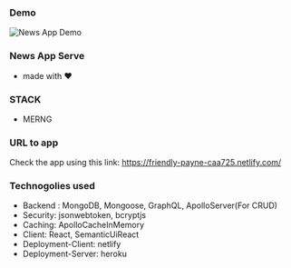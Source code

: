### Demo
![News App Demo](demo/ux_demo.gif)

### News App Serve
-  made with ❤

### STACK
   - MERNG

### URL to app
Check the app using this link: https://friendly-payne-caa725.netlify.com/

### Technogolies used
- Backend : MongoDB, Mongoose, GraphQL, ApolloServer(For CRUD)
- Security: jsonwebtoken, bcryptjs
- Caching: ApolloCacheInMemory
- Client: React, SemanticUiReact
- Deployment-Client: netlify
- Deployment-Server: heroku

